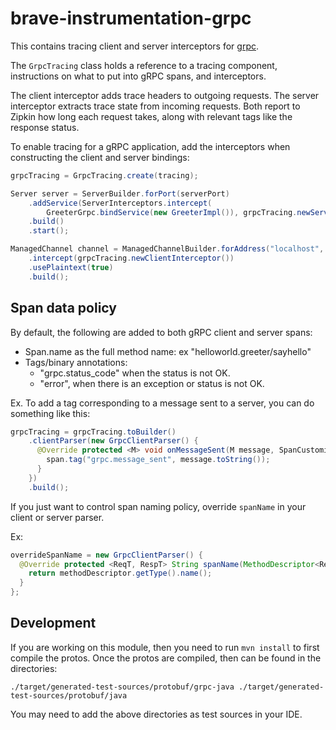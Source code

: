 # brave-instrumentation-grpc
This contains tracing client and server interceptors for [grpc](https://github.com/grpc/grpc-java).


The `GrpcTracing` class holds a reference to a tracing component,
instructions on what to put into gRPC spans, and interceptors.

The client interceptor adds trace headers to outgoing requests. The
server interceptor extracts trace state from incoming requests. Both
report to Zipkin how long each request takes, along with relevant
tags like the response status.

To enable tracing for a gRPC application, add the interceptors when
constructing the client and server bindings:

```java
grpcTracing = GrpcTracing.create(tracing);

Server server = ServerBuilder.forPort(serverPort)
    .addService(ServerInterceptors.intercept(
        GreeterGrpc.bindService(new GreeterImpl()), grpcTracing.newServerInterceptor()))
    .build()
    .start();

ManagedChannel channel = ManagedChannelBuilder.forAddress("localhost", serverPort)
    .intercept(grpcTracing.newClientInterceptor())
    .usePlaintext(true)
    .build();
```

## Span data policy
By default, the following are added to both gRPC client and server spans:
* Span.name as the full method name: ex "helloworld.greeter/sayhello"
* Tags/binary annotations:
  * "grpc.status_code" when the status is not OK.
  * "error", when there is an exception or status is not OK.

Ex. To add a tag corresponding to a message sent to a server, you can do
something like this:

```java
grpcTracing = grpcTracing.toBuilder()
    .clientParser(new GrpcClientParser() {
      @Override protected <M> void onMessageSent(M message, SpanCustomizer span) {
        span.tag("grpc.message_sent", message.toString());
      }
    })
    .build();
```

If you just want to control span naming policy, override `spanName` in
your client or server parser.

Ex:
```java
overrideSpanName = new GrpcClientParser() {
  @Override protected <ReqT, RespT> String spanName(MethodDescriptor<ReqT, RespT> methodDescriptor) {
    return methodDescriptor.getType().name();
  }
};
```

## Development

If you are working on this module, then you need to run `mvn install` to first compile the protos. Once the protos are compiled, then can be found in the directories:

`
./target/generated-test-sources/protobuf/grpc-java
./target/generated-test-sources/protobuf/java
`

You may need to add the above directories as test sources in your IDE.

